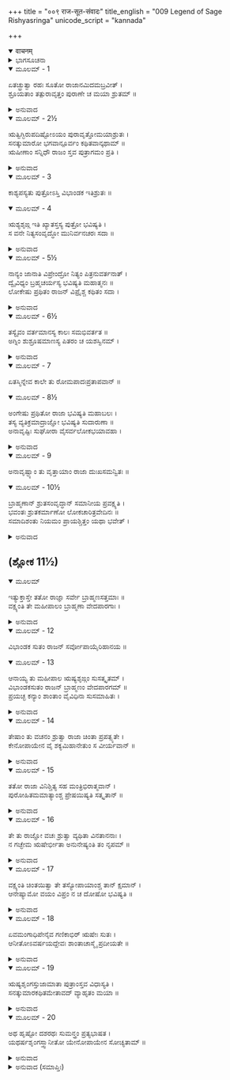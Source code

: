 +++
title = "००९ राज-सूत-संवादः"
title_english = "009 Legend of Sage Rishyasringa"
unicode_script = "kannada"

+++
<details open><summary>वाचनम्</summary>

<div class="audioEmbed"  caption="श्रीराम-हरिसीताराममूर्ति-घनपाठिभ्यां वचनम्" src="https://archive.org/download/Ramayana-recitation-Sriram-harisItArAmamUrti-Ghanapaati-v2/Kanda_1/Kanda_1_BK-009-Raajaa_-Sootha_Samvaadaha.mp3"></div>
</details>



<details><summary>ಭಾಗಸೂಚನಾ</summary>

ಸುಮಂತ್ರನು ದಶರಥನಿಗೆ ಋಷ್ಯಶೃಂಗನನ್ನು ಕರೆತರಲು ಸಲಹೆ ನೀಡಿದುದು, ಶಾಂತಾದೇವಿಯ ವಿವಾಹ ಪ್ರಸಂಗವನ್ನು ವಿವರಿಸಿ ಹೇಳಿದುದು
</details>

<details open><summary>ಮೂಲಮ್ - 1</summary>

ಏತಚ್ಛ್ರುತ್ವಾ ರಹಃ ಸೂತೋ ರಾಜಾನಮಿದಮಬ್ರವೀತ್ ।  
ಶ್ರೂಯತಾಂ ತತ್ಪುರಾವೃತ್ತಂ ಪುರಾಣೇ ಚ ಮಯಾ ಶ್ರುತಮ್ ॥
</details>

<details><summary>ಅನುವಾದ</summary>

ಪುತ್ರಪ್ರಾಪ್ತಿಗಾಗಿ ಅಶ್ವಮೇಧ ಯಜ್ಞವನ್ನು ಮಾಡುವ ಮಾತನ್ನು ಕೇಳಿ, ಸುಮಂತ್ರನು ಏಕಾಂತದಲ್ಲಿ ರಾಜನ ಬಳಿ ಹೇಳಿದನು - ಮಹಾರಾಜರೇ! ನಾನು ಪುರಾಣದಲ್ಲಿ ಕೇಳಿದ ಒಂದು ಪುರಾತನ ಇತಿಹಾಸವನ್ನು ಆಲಿಸಿರಿ.॥1॥
</details>

<details open><summary>ಮೂಲಮ್ - 2½</summary>

ಋತ್ವಿಗ್ಭಿರುಪದಿಷ್ಟೋಽಯಂ ಪುರಾವೃತ್ತೋಮಯಾಶ್ರುತಃ ।  
ಸನತ್ಕುಮಾರೋ ಭಗವಾನ್ಪೂರ್ವಂ ಕಥಿತವಾನ್ಕಥಾಮ್ ॥  
ಋಷೀಣಾಂ ಸನ್ನಿಧೌ ರಾಜಂ ಸ್ತವ ಪುತ್ರಾಗಮಂ ಪ್ರತಿ ।
</details>

<details><summary>ಅನುವಾದ</summary>

ಮಕ್ಕಳ ಸಲುವಾಗಿ ಈ ಅಶ್ವಮೇಧಯಜ್ಞರೂಪೀ ಉಪಾಯವನ್ನು ಋತ್ವಿಜರು ಉಪದೇಶಿಸಿರುವರು, ಆದರೆ ನಾನು ಇತಿಹಾಸದಲ್ಲಿ ಕೆಲವು ವಿಶೇಷ ಮಾತುಗಳನ್ನು ಕೇಳಿರುವೆನು. ರಾಜನೇ! ಹಿಂದೆ ಪೂಜ್ಯರಾದ ಸನತ್ಕುಮಾರರು ಋಷಿಗಳಲ್ಲಿ ನಿನ್ನ ಪುತ್ರಪ್ರಾಪ್ತಿಯ ಸಂಬಂಧದಲ್ಲಿ ಹೇಳಿದ ಒಂದು ಕಥೆಯನ್ನು ಹೇಳಿದ್ದರು. ಅದನ್ನು ಕೇಳು.॥2½॥
</details>

<details open><summary>ಮೂಲಮ್ - 3</summary>

ಕಾಶ್ಯಪಸ್ಯತು ಪುತ್ರೋಽಸ್ತಿ ವಿಭಾಂಡಕ ಇತಿಶ್ರುತಃ ॥
</details>

<details open><summary>ಮೂಲಮ್ - 4</summary>

ಋಶ್ಯಶೃಙ್ಗ ಇತಿ ಖ್ಯಾತಸ್ತಸ್ಯ ಪುತ್ರೋ ಭವಿಷ್ಯತಿ ।  
ಸ ವನೇ ನಿತ್ಯಸಂವೃದ್ಧೋ ಮುನಿರ್ವನಚರಃ ಸದಾ ॥
</details>

<details><summary>ಅನುವಾದ</summary>

ಅವರು ಹೇಳಿದರು-ಮುನಿಗಳಿರಾ! ಮಹರ್ಷಿ ಕಾಶ್ಯಪರಿಗೆ ವಿಭಾಂಡಕ ಎಂಬ ಪುತ್ರನಿರುವನು. ಅವನಿಗೆ ಋಷ್ಯ ಶೃಂಗನೆಂದು ಪ್ರಸಿದ್ಧನಾದ ಓರ್ವ ಪುತ್ರನಾಗುವನು. ಆ ಋಷ್ಯಶೃಂಗನು ಅರಣ್ಯದಲ್ಲೇ ಇದ್ದು ಪ್ರವರ್ಧಮಾನನಾಗುವನು.॥3-4॥
</details>

<details open><summary>ಮೂಲಮ್ - 5½</summary>

ನಾನ್ಯಂ ಜಾನಾತಿ ವಿಪ್ರೇಂದ್ರೋ ನಿತ್ಯಂ ಪಿತ್ರನುವರ್ತನಾತ್ ।  
ದ್ವೈವಿಧ್ಯಂ ಬ್ರಹ್ಮಚರ್ಯಸ್ಯ ಭವಿಷ್ಯತಿ ಮಹಾತ್ಮನಃ ॥  
ಲೋಕೇಷು ಪ್ರಥಿತಂ ರಾಜನ್ ವಿಪ್ರೈಶ್ಚ ಕಥಿತಂ ಸದಾ ।
</details>

<details><summary>ಅನುವಾದ</summary>

ಸದಾಕಾಲ ತಂದೆಯೊಂದಿಗೆ ಇರುತ್ತಿದ್ದ ಕಾರಣ ಋಷ್ಯಶೃಂಗನಿಗೆ ಬೇರೆ ಯಾರೂ ಗೊತ್ತಿರಲಿಲ್ಲ. ರಾಜನೇ! ಜಗತ್ತಿನಲ್ಲಿ ಬ್ರಹ್ಮಚರ್ಯದ ಎರಡು ರೂಪಗಳು ವಿಖ್ಯಾತವಾಗಿವೆ ಮತ್ತು ಬ್ರಾಹ್ಮಣರು ಅವೆರಡನ್ನು ವರ್ಣಿಸಿರುವರು. ಒಂದು ದಂಡ-ಮೇಖಲೆ ಮುಂತಾದವನ್ನು ಧಾರಣಾರೂಪೀ ಮುಖ್ಯ ಬ್ರಹ್ಮಚರ್ಯ ಹಾಗೂ ಇನ್ನೊಂದು ಋತುಕಾಲದಲ್ಲಿ ಮಾತ್ರ ಸ್ವಪತ್ನೀ ಸಮಾಗಮರೂಪೀ ಗೌಣ ಬ್ರಹ್ಮಚರ್ಯ. ಆ ಮಹಾತ್ಮನಿಂದ ಈ ಎರಡೂ ರೀತಿಯ ಬ್ರಹ್ಮಚರ್ಯಗಳ ಪಾಲನೆ ಆಗುವುದು.॥5½॥
</details>

<details open><summary>ಮೂಲಮ್ - 6½</summary>

ತಸ್ಯೈವಂ ವರ್ತಮಾನಸ್ಯ ಕಾಲಃ ಸಮಭಿವರ್ತತ ॥  
ಅಗ್ನಿಂ ಶುಶ್ರೂಷಮಾಣಸ್ಯ ಪಿತರಂ ಚ ಯಶಸ್ವಿನಮ್ ।
</details>

<details><summary>ಅನುವಾದ</summary>

ಹೀಗೆ ಇರುತ್ತಿರುವಾಗ ಮುನಿಯ ಸಮಯ ಅಗ್ನಿ ಮತ್ತು ಯಶಸ್ವೀ ತಂದೆಯ ಸೇವೆಯಲ್ಲೇ ಕಳೆಯಬಹುದು.॥6½॥
</details>

<details open><summary>ಮೂಲಮ್ - 7</summary>

ಏತಸ್ಮಿನ್ನೇವ ಕಾಲೇ ತು ರೋಮಪಾದಃಪ್ರತಾಪವಾನ್ ॥
</details>

<details open><summary>ಮೂಲಮ್ - 8½</summary>

ಅಂಗೇಷು ಪ್ರಥಿತೋ ರಾಜಾ ಭವಿಷ್ಯತಿ ಮಹಾಬಲಃ ।  
ತಸ್ಯ ವ್ಯತಿಕ್ರಮಾದ್ರಾಜ್ಞೋ ಭವಿಷ್ಯತಿ ಸುದಾರುಣಾ ॥  
ಅನಾವೃಷ್ಟಿಃ ಸುಘೋರಾ ವೈಸರ್ವಲೋಕಭಯಾವಹಾ ।
</details>

<details><summary>ಅನುವಾದ</summary>

ಆಗಲೇ ಅಂಗದೇಶದಲ್ಲಿ ರೋಮಪಾದ ಎಂಬ ದೊಡ್ಡ ಪ್ರತಾಪಿ ಮತ್ತು ಬಲಿಷ್ಠನಾದ ರಾಜನಾಗುವನು. ಅವನಿಂದ ಧರ್ಮದ ಉಲ್ಲಂಘನೆಯಾದ ಕಾರಣ ಆ ದೇಶದಲ್ಲಿ ಎಲ್ಲ ಜನರನ್ನು ಅತ್ಯಂತ ಭಯಪಡಿಸುವ ಘೋರವಾದ ಅನಾವೃಷ್ಟಿಯು ತಲೆದೋರುವುದು.॥7-8½॥
</details>

<details open><summary>ಮೂಲಮ್ - 9</summary>

ಅನಾವೃಷ್ಟ್ಯಾಂ ತು ವೃತ್ತಾಯಾಂ ರಾಜಾ ದುಃಖಸಮನ್ವಿತಃ ॥
</details>

<details open><summary>ಮೂಲಮ್ - 10½</summary>

ಬ್ರಾಹ್ಮಣಾನ್ ಶ್ರುತಸಂವೃದ್ಧಾನ್ ಸಮಾನೀಯ ಪ್ರವಕ್ಷ್ಯತಿ ।  
ಭವಂತಃ ಶ್ರುತಕರ್ಮಾಣೋ ಲೋಕಚಾರಿತ್ರವೇದಿನಃ ॥  
ಸಮಾದಿಶಂತು ನಿಯಮಂ ಪ್ರಾಯಶ್ಚಿತ್ತಂ ಯಥಾ ಭವೇತ್ ।
</details>

<details><summary>ಅನುವಾದ</summary>

ಮಳೆಯು ಬಾರದೇ ಇರುವುದರಿಂದ ರೋಮಪಾದ ರಾಜನಿಗೆ ಬಹಳ ದುಃಖವಾಯಿತು. ಅವನು ಶಾಸ್ತ್ರಜ್ಞರಲ್ಲಿ ನಿಷ್ಣಾತರಾದ ಬ್ರಾಹ್ಮಣರನ್ನು ಕರೆಸಿ - ‘ವಿಪ್ರರಿರಾ! ತಾವೆಲ್ಲರೂ ವೇದಶಾಸ್ತ್ರಕ್ಕನುಸಾರವಾಗಿ ಕರ್ಮಮಾಡುವವರು ಹಾಗೂ ಜನರ ಆಚಾರ-ವಿಚಾರಗಳನ್ನು ಬಲ್ಲವರಾಗಿದ್ದೀರಿ. ಆದ್ದರಿಂದ ನನ್ನ ಪಾಪದ ಪ್ರಾಯಶ್ಚಿತ್ತವಾಗುವಂತಹ ಯಾವುದಾದರೂ ನಿಯಮವನ್ನು ದಯವಿಟ್ಟು ತಿಳಿಸಿರಿ.॥9-10½॥
</details>

## (ಶ್ಲೋಕ 11½)


<details open><summary>ಮೂಲಮ್</summary>

ಇತ್ಯುಕ್ತಾಸ್ತೇ ತತೋ ರಾಜ್ಞಾ ಸರ್ವೇ ಬ್ರಾಹ್ಮಣಸತ್ತಮಾಃ ॥  
ವಕ್ಷ್ಯಂತಿ ತೇ ಮಹೀಪಾಲಂ ಬ್ರಾಹ್ಮಣಾ ವೇದಪಾರಗಾಃ ।
</details>

<details><summary>ಅನುವಾದ</summary>

ರಾಜನು ಹೀಗೆ ಹೇಳಿದಾಗ ಆ ವೇದಪಾರಂಗತ ವಿದ್ವಾಂಸರಾದ ಎಲ್ಲ ಶ್ರೇಷ್ಠ ಬ್ರಾಹ್ಮಣರು ಅವನಿಗೆ ಈ ಪ್ರಕಾರ ಸಲಹೆ ನೀಡಿದರು.॥11½॥
</details>

<details open><summary>ಮೂಲಮ್ - 12</summary>

ವಿಭಾಂಡಕ ಸುತಂ ರಾಜನ್ ಸರ್ವೋಪಾಯೈರಿಹಾನಯ ॥
</details>

<details open><summary>ಮೂಲಮ್ - 13</summary>

ಆನಾಯ್ಯ ತು ಮಹೀಪಾಲ ಋಷ್ಯಶೃಙ್ಗಂ ಸುಸತ್ಕೃತಮ್ ।  
ವಿಭಾಂಡಕಸುತಂ ರಾಜನ್ ಬ್ರಾಹ್ಮಣಂ ವೇದಪಾರಗಮ್ ॥  
ಪ್ರಯಚ್ಛ ಕನ್ಯಾಂ ಶಾಂತಾಂ ವೈವಿಧಿನಾ ಸುಸಮಾಹಿತಃ ।
</details>

<details><summary>ಅನುವಾದ</summary>

ರಾಜನೇ! ವಿಭಾಂಡಕರ ಪುತ್ರ ಋಷ್ಯಶೃಂಗನು ವೇದ ಪಾರಂಗತ ವಿದ್ವಾಂಸನಾಗಿರುವನು. ಭೂಪಾಲ! ನೀನು ಎಲ್ಲ ಉಪಾಯಗಳಿಂದ ಅವರನ್ನು ಇಲ್ಲಿಗೆ ಕರೆದುಕೊಂಡು ಬಾ. ಕರೆಸಿ ಅವರನ್ನು ಚೆನ್ನಾಗಿ ಸತ್ಕರಿಸು, ಮತ್ತೆ ಸಂತಸದಿಂದ ವೈದಿಕ ವಿಧಿಗನುಸಾರ ಅವರೊಂದಿಗೆ ನಿನ್ನ ಕನ್ಯೆ ಶಾಂತಳನ್ನು ಮದುವೆ ಮಾಡಿಕೊಡು.॥12-13॥
</details>

<details open><summary>ಮೂಲಮ್ - 14</summary>

ತೇಷಾಂ ತು ವಚನಂ ಶ್ರುತ್ವಾ ರಾಜಾ ಚಿಂತಾ ಪ್ರಪತ್ಸ್ಯತೇ ।  
ಕೇನೋಪಾಯೇನ ವೈ ಶಕ್ಯಮಿಹಾನೇತುಂ ಸ ವೀರ್ಯವಾನ್ ॥
</details>

<details><summary>ಅನುವಾದ</summary>

ಅವರ ಮಾತನ್ನು ಕೇಳಿ ರಾಜನು ಯಾವ ಉಪಾಯದಿಂದ ಆ ಶಕ್ತಿಶಾಲಿ ಮಹರ್ಷಿಯನ್ನು ಇಲ್ಲಿ ಕರೆತರಲಾಗುವುದು? ಎಂದು ಚಿಂತೆಗೊಳಗಾದನು.॥14॥
</details>

<details open><summary>ಮೂಲಮ್ - 15</summary>

ತತೋ ರಾಜಾ ವಿನಿಶ್ಚಿತ್ಯ ಸಹ ಮಂತ್ರಿಭಿರಾತ್ಮವಾನ್ ।  
ಪುರೋಹಿತಮಮಾತ್ಯಾಂಶ್ಚ ಪ್ರೇಷಯಿಷ್ಯತಿ ಸತ್ಕೃತಾನ್ ॥
</details>

<details><summary>ಅನುವಾದ</summary>

ಮತ್ತೆ ಆ ರೋಮಪಾದನು ಮಂತ್ರಿಗಳೊಂದಿಗೆ ಸಮಾಲೋಚಿಸಿ ತನ್ನ ಪುರೋಹಿತರನ್ನು ಮತ್ತು ಮಂತ್ರಿಗಳನ್ನು ಸತ್ಕಾರಪೂರ್ವಕ ಅಲ್ಲಿಗೆ ಕಳಿಸುವನು.॥15॥
</details>

<details open><summary>ಮೂಲಮ್ - 16</summary>

ತೇ ತು ರಾಜ್ಞೋ ವಚಃ ಶ್ರುತ್ವಾ ವ್ಯಥಿತಾ ವಿನತಾನನಾಃ ।  
ನ ಗಚ್ಛೇಮ ಋಷೇರ್ಭೀತಾ ಅನುನೇಷ್ಯಂತಿ ತಂ ನೃಪಮ್ ॥
</details>

<details><summary>ಅನುವಾದ</summary>

ರಾಜನ ಮಾತನ್ನು ಕೇಳಿ ಆ ಮಂತ್ರಿ, ಪುರೋಹಿತರು ತಲೆತಗ್ಗಿಸಿ ದುಃಖಿತರಾಗಿ ಬಹಳ ವಿನೀತರಾಗಿ ‘ಮಹಾರಾಜ! ನಾವು ಮಹರ್ಷಿಗಳಿಗೆ ಹೆದರುತ್ತೇವೆ, ಅದಕ್ಕಾಗಿ ನಾವು ಹೋಗುವುದಿಲ್ಲ’ ಎಂದು ಹೇಳಿದರು.॥16॥
</details>

<details open><summary>ಮೂಲಮ್ - 17</summary>

ವಕ್ಷ್ಯಂತಿ ಚಿಂತಯಿತ್ವಾ ತೇ ತಸ್ಯೋಪಾಯಾಂಶ್ಚ ತಾನ್ ಕ್ಷಮಾನ್ ।  
ಆನೇಷ್ಯಾಮೋ ವಯಂ ವಿಪ್ರಂ ನ ಚ ದೋಷೋ ಭವಿಷ್ಯತಿ ॥
</details>

<details><summary>ಅನುವಾದ</summary>

ಅನಂತರ ವಿಚಾರ ಮಾಡಿ ಅವರು ರಾಜನಲ್ಲಿ ‘ನಾವು ಆ ಬ್ರಾಹ್ಮಣಕುಮಾರನನ್ನು ಯಾವುದೇ ಉಪಾದಿಂದ ಇಲ್ಲಿಗೆ ಕರೆದುಕೊಂಡು ಬಂದರೆ ಯಾವುದೇ ದೋಷ ಉಂಟಾಗಲಾರದು’ ಎಂದು ನುಡಿದರು.॥17॥
</details>

<details open><summary>ಮೂಲಮ್ - 18</summary>

ಏವಮಂಗಾಧಿಪೇನೈವ ಗಣಿಕಾಭಿರ್ ಋಷೇಃ ಸುತಃ ।  
ಆನೀತೋಽವರ್ಷಯದ್ದೇವಃ ಶಾಂತಾಚಾಸ್ಮೈ ಪ್ರದೀಯತೇ ॥
</details>

<details><summary>ಅನುವಾದ</summary>

ಈ ಪ್ರಕಾರ ವೇಶ್ಯೆಯರ ಸಹಾಯದಿಂದ ಅಂಗರಾಜನು ಮುನಿಕುಮಾರ ಋಷ್ಯಶೃಂಗನನ್ನು ತನ್ನಲ್ಲಿಗೆ ಕರೆಸಿಕೊಳ್ಳುವನು. ಅವನು ಬರುತ್ತಲೇ ಇಂದ್ರನು ರಾಜ್ಯದಲ್ಲಿ ಮಳೆಸುರಿಸುವನು ಮತ್ತೆ ರಾಜನು ಅವನಿಗೆ ತನ್ನ ಮಗಳಾದ ಶಾಂತಾದೇವಿಯನ್ನು ಅರ್ಪಿಸುವನು.॥18॥
</details>

<details open><summary>ಮೂಲಮ್ - 19</summary>

ಋಷ್ಯಶೃಂಗಸ್ತುಜಾಮಾತಾ ಪುತ್ರಾಂಸ್ತವ ವಿಧಾಸ್ಯತಿ ।  
ಸನತ್ಕುಮಾರಕಥಿತಮೇತಾವದ್ ವ್ಯಾಹೃತಂ ಮಯಾ ॥
</details>

<details><summary>ಅನುವಾದ</summary>

ಈ ರೀತಿ ಋಷ್ಯಶಂಗನು ತಮಗೆ ಅಳಿಯನಾದನು. ಅವನೇ ನಿಮಗಾಗಿ ಪುತ್ರರು ದೊರಕುವಂತಹ ಯಜ್ಞ ಕರ್ಮವನ್ನು ನೆರವೇರಿಸುವನು. ಸನತ್ಕುಮಾರರು ಹೇಳಿದ ಈ ಮಾತನ್ನು ನಿಮಗೆ ತಿಳಿಸಿರುವೆನು.॥19॥
</details>

<details open><summary>ಮೂಲಮ್ - 20</summary>

ಅಥ ಹೃಷ್ಟೋ ದಶರಥಃ ಸುಮನ್ತ್ರಂ ಪ್ರತ್ಯಭಾಷತ ।  
ಯಥರ್ಷಶೃಂಗಸ್ತ್ವಾನೀತೋ ಯೇನೋಪಾಯೇನ ಸೋಚ್ಯತಾಮ್ ॥
</details>

<details><summary>ಅನುವಾದ</summary>

ಇದನ್ನು ಕೇಳಿ ದಶರಥ ರಾಜನಿಗೆ ಬಹಳ ಸಂತೋಷವಾಯಿತು. ಅವರು ಸುಮಂತ್ರನಲ್ಲಿ - ‘ಮುನಿಕುಮಾರ ಋಷ್ಯಶೃಂಗನನ್ನು ಇಲ್ಲಿಗೆ ಹೇಗೆ ಮತ್ತು ಯಾವ ಉಪಾಯದಿಂದ ಕರೆಸಬಹುದು ಎಂಬುದನ್ನು ಸ್ಪಷ್ಟವಾಗಿ ತಿಳಿಸು’ ಎಂದು ಕೇಳಿದನು.॥20॥
</details>

<details><summary>ಅನುವಾದ (ಸಮಾಪ್ತಿಃ)</summary>

ವಾಲ್ಮೀಕಿ ವಿರಚಿತ ಆರ್ಷ ರಾಮಾಯಣ ಆದಿಕಾವ್ಯದ ಬಾಲಕಾಂಡದಲ್ಲಿ ಒಂಭತ್ತನೆಯ ಸರ್ಗ ಪೂರ್ಣವಾಯಿತು. ॥9॥
</details>
